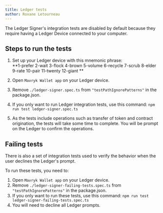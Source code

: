 ```yaml
---
title: Ledger tests
author: Roxane Letourneau
---
```


The Ledger Signer's integration tests are disabled by default because they require having a Ledger Device connected to your computer.

## Steps to run the tests

1. Set up your Ledger device with this mnemonic phrase:  
**1-prefer 
2-wait 
3-flock 
4-brown 
5-volume 
6-recycle 
7-scrub 
8-elder 
9-rate 
10-pair 
11-twenty 
12-giant **

2. Open `Mavryk Wallet app` on your Ledger device.
3. Remove `./ledger-signer.spec.ts` from `"testPathIgnorePatterns"` in the package.json.
4. If you only want to run Ledger integration tests, use this command: `npm run test ledger-signer.spec.ts`
5. As the tests include operations such as transfer of token and contract origination, the tests will take some time to complete. You will be prompt on the Ledger to confirm the operations.

## Failing tests

There is also a set of integration tests used to verify the behavior when the user declines the Ledger's prompt.

To run these tests, you need to:

1. Open `Mavryk Wallet app` on your Ledger device.
2. Remove `./ledger-signer-failing-tests.spec.ts` from `"testPathIgnorePatterns"` in the package.json.
3. If you only want to run these tests, use this command: `npm run test ledger-signer-failing-tests.spec.ts`
4. You will need to decline all Ledger prompts.
